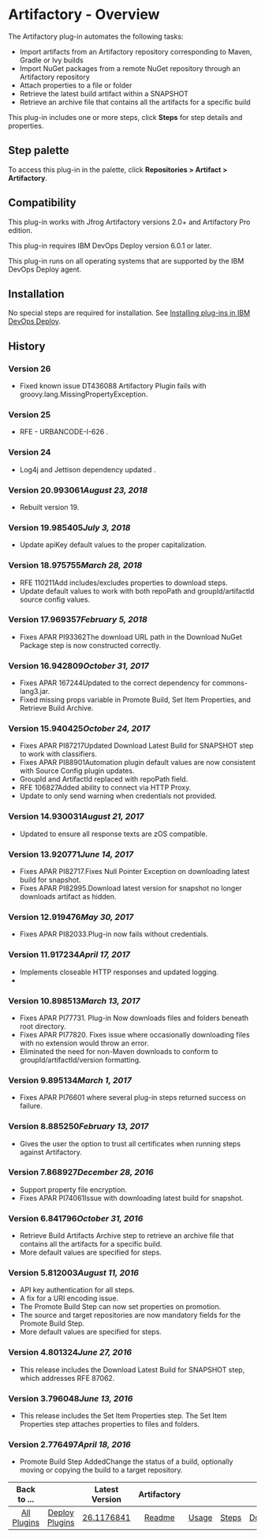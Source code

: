 
# Artifactory - Overview

The Artifactory plug-in automates the following tasks:

* Import artifacts from an Artifactory repository corresponding to Maven, Gradle or Ivy builds
* Import NuGet packages from a remote NuGet repository through an Artifactory repository
* Attach properties to a file or folder
* Retrieve the latest build artifact within a SNAPSHOT
* Retrieve an archive file that contains all the artifacts for a specific build

This plug-in includes one or more steps, click **Steps** for step details and properties.

## Step palette

To access this plug-in in the palette, click **Repositories > Artifact > Artifactory**.

## Compatibility

This plug-in works with Jfrog Artifactory versions 2.0+ and Artifactory Pro edition.

This plug-in requires IBM DevOps Deploy version 6.0.1 or later.

This plug-in runs on all operating systems that are supported by the IBM DevOps Deploy agent.

## Installation

No special steps are required for installation. See [Installing plug-ins in IBM DevOps Deploy](https://community.ibm.com/community/user/wasdevops/blogs/laurel-dickson-bull1/2022/06/13/install-plugins "Installing plug-ins in DevOps Deploy").

## History

### Version 26

* Fixed known issue DT436088 Artifactory Plugin fails with groovy.lang.MissingPropertyException.

### Version 25

* RFE - URBANCODE-I-626 .

### Version 24

* Log4j and Jettison dependency updated .

### Version 20.993061*August 23, 2018*

* Rebuilt version 19.

### Version 19.985405*July 3, 2018*

* Update apiKey default values to the proper capitalization.

### Version 18.975755*March 28, 2018*

* RFE 110211Add includes/excludes properties to download steps.
* Update default values to work with both repoPath and groupId/artifactId source config values.

### Version 17.969357*February 5, 2018*

* Fixes APAR PI93362The download URL path in the Download NuGet Package step is now constructed correctly.

### Version 16.942809*October 31, 2017*

* Fixes APAR 167244Updated to the correct dependency for commons-lang3.jar.
* Fixed missing props variable in Promote Build, Set Item Properties, and Retrieve Build Archive.

### Version 15.940425*October 24, 2017*

* Fixes APAR PI87217Updated Download Latest Build for SNAPSHOT step to work with classifiers.
* Fixes APAR PI88901Automation plugin default values are now consistent with Source Config plugin updates.
* GroupId and ArtifactId replaced with repoPath field.
* RFE 106827Added ability to connect via HTTP Proxy.
* Update to only send warning when credentials not provided.

### Version 14.930031*August 21, 2017*

* Updated to ensure all response texts are zOS compatible.

### Version 13.920771*June 14, 2017*

* Fixes APAR PI82717.Fixes Null Pointer Exception on downloading latest build for snapshot.
* Fixes APAR PI82995.Download latest version for snapshot no longer downloads artifact as hidden.

### Version 12.919476*May 30, 2017*

* Fixes APAR PI82033.Plug-in now fails without credentials.

### Version 11.917234*April 17, 2017*

* Implements closeable HTTP responses and updated logging.
*

### Version 10.898513*March 13, 2017*

* Fixes APAR PI77731. Plug-in Now downloads files and folders beneath root directory.
* Fixes APAR PI77820. Fixes issue where occasionally downloading files with no extension would throw an error.
* Eliminated the need for non-Maven downloads to conform to groupId/artifactId/version formatting.

### Version 9.895134*March 1, 2017*

* Fixes APAR PI76601 where several plug-in steps returned success on failure.

### Version 8.885250*February 13, 2017*

* Gives the user the option to trust all certificates when running steps against Artifactory.

### Version 7.868927*December 28, 2016*

* Support property file encryption.
* Fixes APAR PI74061Issue with downloading latest build for snapshot.

### Version 6.841796*October 31, 2016*

* Retrieve Build Artifacts Archive step to retrieve an archive file that contains all the artifacts for a specific build.
* More default values are specified for steps.

### Version 5.812003*August 11, 2016*

* API key authentication for all steps.
* A fix for a URI encoding issue.
* The Promote Build Step can now set properties on promotion.
* The source and target repositories are now mandatory fields for the Promote Build Step.
* More default values are specified for steps.

### Version 4.801324*June 27, 2016*

* This release includes the Download Latest Build for SNAPSHOT step, which addresses RFE 87062.

### Version 3.796048*June 13, 2016*

* This release includes the Set Item Properties step. The Set Item Properties step attaches properties to files and folders.

### Version 2.776497*April 18, 2016*

* Promote Build Step AddedChange the status of a build, optionally moving or copying the build to a target repository.

|Back to ...||Latest Version|Artifactory ||||
| :---: | :---: | :---: | :---: | :---: | :---: | :---: |
|[All Plugins](../../index.md)|[Deploy Plugins](../README.md)|[26.1176841](https://raw.githubusercontent.com/UrbanCode/IBM-UCD-PLUGINS/main/files/Artifactory/ucd-Artifactory-26.1176841.zip)|[Readme](README.md)|[Usage](usage.md)|[Steps](steps.md)|[Downloads](downloads.md)|